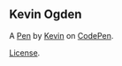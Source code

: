Kevin Ogden
-----------


A [Pen](http://codepen.io/KevinOgden/pen/VPPzNJ) by [Kevin](http://codepen.io/KevinOgden) on [CodePen](http://codepen.io/).

[License](http://codepen.io/KevinOgden/pen/VPPzNJ/license).